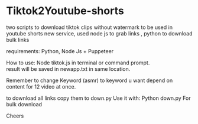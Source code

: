 # Tiktok2Youtube-shorts
two scripts to download tiktok clips without watermark to be used in youtube shorts new service, used node js to grab links , python to download bulk links

requirements:
Python, 
Node Js + Puppeteer 

How to use:
Node tiktok.js in terminal or command prompt.   
result will be saved in newapp.txt in same location.

Remember to change Keyword (asmr) to keyword u want depend on content for 12 video at once.

to download all links
copy them to down.py
Use it with: Python down.py         For bulk download

Cheers
